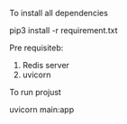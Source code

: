 To install all dependencies

pip3 install -r requirement.txt

Pre requisiteb:
 1. Redis server
 2. uvicorn


To run projust

uvicorn main:app